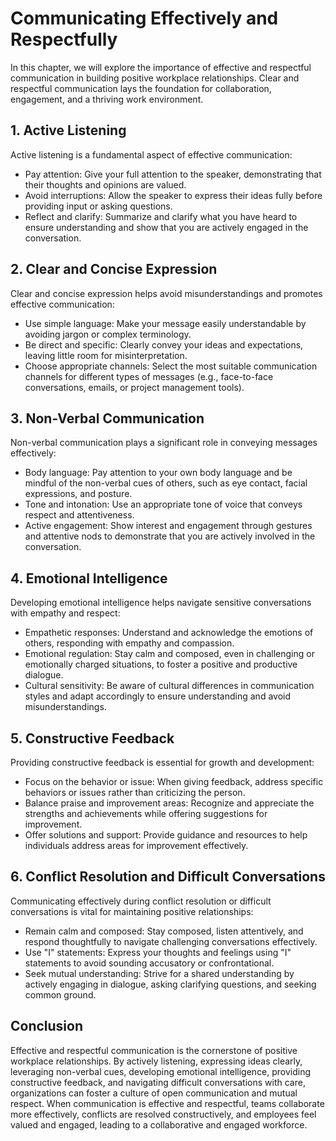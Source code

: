 Communicating Effectively and Respectfully
=====================================================

In this chapter, we will explore the importance of effective and respectful communication in building positive workplace relationships. Clear and respectful communication lays the foundation for collaboration, engagement, and a thriving work environment.

**1. Active Listening**
-----------------------

Active listening is a fundamental aspect of effective communication:

* Pay attention: Give your full attention to the speaker, demonstrating that their thoughts and opinions are valued.
* Avoid interruptions: Allow the speaker to express their ideas fully before providing input or asking questions.
* Reflect and clarify: Summarize and clarify what you have heard to ensure understanding and show that you are actively engaged in the conversation.

**2. Clear and Concise Expression**
-----------------------------------

Clear and concise expression helps avoid misunderstandings and promotes effective communication:

* Use simple language: Make your message easily understandable by avoiding jargon or complex terminology.
* Be direct and specific: Clearly convey your ideas and expectations, leaving little room for misinterpretation.
* Choose appropriate channels: Select the most suitable communication channels for different types of messages (e.g., face-to-face conversations, emails, or project management tools).

**3. Non-Verbal Communication**
-------------------------------

Non-verbal communication plays a significant role in conveying messages effectively:

* Body language: Pay attention to your own body language and be mindful of the non-verbal cues of others, such as eye contact, facial expressions, and posture.
* Tone and intonation: Use an appropriate tone of voice that conveys respect and attentiveness.
* Active engagement: Show interest and engagement through gestures and attentive nods to demonstrate that you are actively involved in the conversation.

**4. Emotional Intelligence**
-----------------------------

Developing emotional intelligence helps navigate sensitive conversations with empathy and respect:

* Empathetic responses: Understand and acknowledge the emotions of others, responding with empathy and compassion.
* Emotional regulation: Stay calm and composed, even in challenging or emotionally charged situations, to foster a positive and productive dialogue.
* Cultural sensitivity: Be aware of cultural differences in communication styles and adapt accordingly to ensure understanding and avoid misunderstandings.

**5. Constructive Feedback**
----------------------------

Providing constructive feedback is essential for growth and development:

* Focus on the behavior or issue: When giving feedback, address specific behaviors or issues rather than criticizing the person.
* Balance praise and improvement areas: Recognize and appreciate the strengths and achievements while offering suggestions for improvement.
* Offer solutions and support: Provide guidance and resources to help individuals address areas for improvement effectively.

**6. Conflict Resolution and Difficult Conversations**
------------------------------------------------------

Communicating effectively during conflict resolution or difficult conversations is vital for maintaining positive relationships:

* Remain calm and composed: Stay composed, listen attentively, and respond thoughtfully to navigate challenging conversations effectively.
* Use "I" statements: Express your thoughts and feelings using "I" statements to avoid sounding accusatory or confrontational.
* Seek mutual understanding: Strive for a shared understanding by actively engaging in dialogue, asking clarifying questions, and seeking common ground.

**Conclusion**
--------------

Effective and respectful communication is the cornerstone of positive workplace relationships. By actively listening, expressing ideas clearly, leveraging non-verbal cues, developing emotional intelligence, providing constructive feedback, and navigating difficult conversations with care, organizations can foster a culture of open communication and mutual respect. When communication is effective and respectful, teams collaborate more effectively, conflicts are resolved constructively, and employees feel valued and engaged, leading to a collaborative and engaged workforce.
